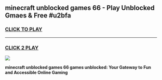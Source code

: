 
## minecraft unblocked games 66 - Play Unblocked Gmaes & Free #u2bfa
<h3>
<a href="https://news.freeplayer.one?title=minecraft_unblocked_games_66&ref=03M">CLICK TO PLAY</a></h3>
<hr>

<h3>
<a href="https://news.freeplayer.one?title=minecraft_unblocked_games_66&ref=03M">CLICK 2 PLAY</a>
  
</h3>

<a href="https://news.freeplayer.one?title=minecraft_unblocked_games_66&ref=03M"><img src="https://clearcache.store/games.png"></a>


**minecraft unblocked games 66 games unblocked: Your Gateway to Fun and Accessible Online Gaming**
